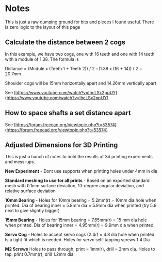 # Notes
This is just a raw dumping ground for bits and pieces I found useful. There is zero logic to the layout of this page
## Calculate the distance between 2 cogs
In this example, we have two cogs, one with 16 teeth and one with 14 teeth with a module of 1.38. The formula is

Distance = (Module x (Teeth 1 + Teeth 2)) / 2
=(1.38 x (16 + 14)) / 2
= 20.7mm

Shoulder cogs will be 15mm horizontally apart and 14.26mm vertically apart

See [https://www.youtube.com/watch?v=IhcLSx2ppUY](https://www.youtube.com/watch?v=IhcLSx2ppUY)

## How to space shafts a set distance apart
See [https://forum.freecad.org/viewtopic.php?t=53574](https://forum.freecad.org/viewtopic.php?t=53574)

## Adjusted Dimensions for 3D Printing
This is just a bunch of notes to hold the results of 3d printing experiments and mess-ups.

**New Experiment** - Dont use supports when printing holes under 4mm in dia

**Standard meshing to use for all prints** - Based on an exported standard mesh with 0.1mm surface deviation, 10-degree angular deviation, and relative surface deviation

**10mm Bearing** - Holes for 10mm bearing = 5.2mm(r) = 10mm dia hole when printed. Dia of bearing inner = 5.8mm dia = 5.9mm dia when printed (try 5.9 next to give slightly bigger)

**15mm Bearing** - Holes for 15mm bearing = 7.65mm(r) = 15 mm dia hole when printed. Dia of bearing inner = 4.95mm(r) = 9.9mm dia when printed

**Servo Cog** - Holes to accept servo cogs (2.4r) = 4.8 dia hole when printed. Is a tight fit which is needed. Holes for servo self-tapping screws 1.4 Dia

**M2 Screws** Holes to pass through, print = 1mm(r), drill = 2mm dia. Holes to tap, print 0.7mm(r), drill 1.2mm dia.
